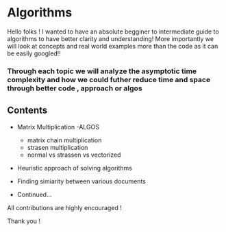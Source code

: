 # Algorithms
Hello folks ! I wanted to have an absolute begginer to intermediate guide to algorithms to have better clarity and understanding!
More importantly we will look at concepts and real world examples more than the code as it can be easily googled!! 

### Through each topic we will analyze the asymptotic time complexity and how we could futher reduce time and space through better code , approach or algos

## Contents 

* Matrix Multiplication -ALGOS
   * matrix chain multiplication 
   * strasen multiplication 
   * normal vs strassen vs vectorized
   
   
* Heuristic approach of solving algorithms

* Finding simiarity between various documents 

* Continued...
 



All contributions are highly encouraged !

Thank you ! 
